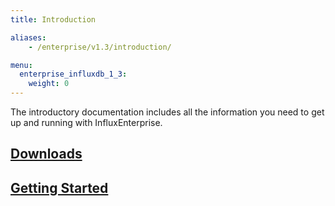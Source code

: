 ```yaml
---
title: Introduction

aliases:
    - /enterprise/v1.3/introduction/

menu:
  enterprise_influxdb_1_3:
    weight: 0
---
```


The introductory documentation includes all the information you need to get up
and running with InfluxEnterprise.

## [Downloads](/enterprise_influxdb/v1.3/introduction/download/)
## [Getting Started](/enterprise_influxdb/v1.3/introduction/getting_started/)
